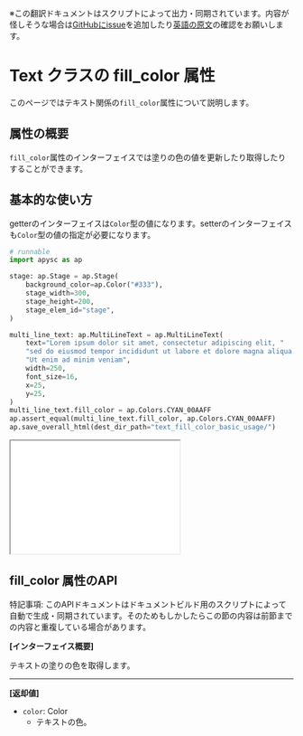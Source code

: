 <span class="inconspicuous-txt">※この翻訳ドキュメントはスクリプトによって出力・同期されています。内容が怪しそうな場合は<a href="https://github.com/simon-ritchie/apysc/issues" target="_blank">GitHubにissue</a>を追加したり[英語の原文](https://simon-ritchie.github.io/apysc/en/text_fill_color.html)の確認をお願いします。</span>

# Text クラスの fill_color 属性

このページではテキスト関係の`fill_color`属性について説明します。

## 属性の概要

`fill_color`属性のインターフェイスでは塗りの色の値を更新したり取得したりすることができます。

## 基本的な使い方

getterのインターフェイスは`Color`型の値になります。setterのインターフェイスも`Color`型の値の指定が必要になります。

```py
# runnable
import apysc as ap

stage: ap.Stage = ap.Stage(
    background_color=ap.Color("#333"),
    stage_width=300,
    stage_height=200,
    stage_elem_id="stage",
)

multi_line_text: ap.MultiLineText = ap.MultiLineText(
    text="Lorem ipsum dolor sit amet, consectetur adipiscing elit, "
    "sed do eiusmod tempor incididunt ut labore et dolore magna aliqua. "
    "Ut enim ad minim veniam",
    width=250,
    font_size=16,
    x=25,
    y=25,
)
multi_line_text.fill_color = ap.Colors.CYAN_00AAFF
ap.assert_equal(multi_line_text.fill_color, ap.Colors.CYAN_00AAFF)
ap.save_overall_html(dest_dir_path="text_fill_color_basic_usage/")
```

<iframe src="static/text_fill_color_basic_usage/index.html" width="300" height="200"></iframe>

## fill_color 属性のAPI

<span class="inconspicuous-txt">特記事項: このAPIドキュメントはドキュメントビルド用のスクリプトによって自動で生成・同期されています。そのためもしかしたらこの節の内容は前節までの内容と重複している場合があります。</span>

**[インターフェイス概要]**

テキストの塗りの色を取得します。<hr>

**[返却値]**

- `color`: Color
  - テキストの色。